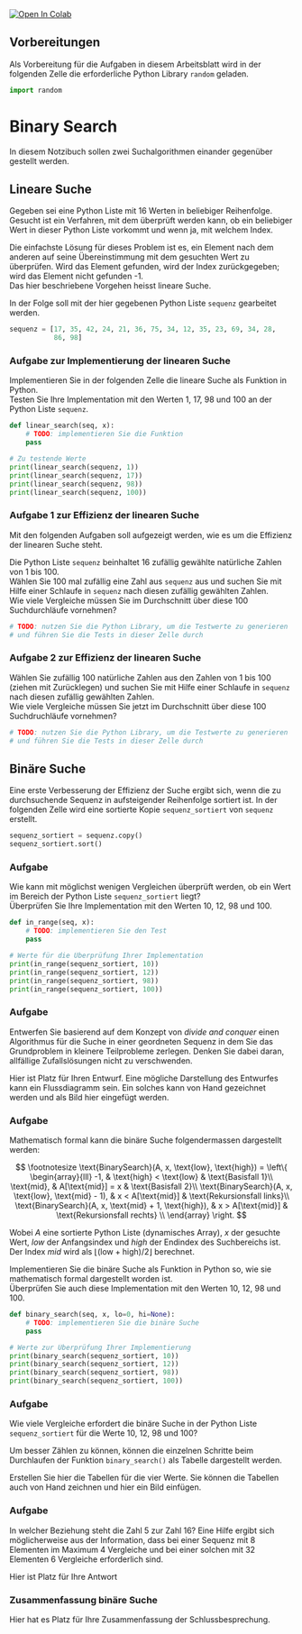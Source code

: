 <a target="_blank" href="https://colab.research.google.com/github/Jacques-Mock-Schindler/Studienleistung6/blob/main/docs/binary_search_sus.ipynb">
  <img src="https://colab.research.google.com/assets/colab-badge.svg" alt="Open In Colab"/>
</a>

## Vorbereitungen

Als Vorbereitung für die Aufgaben in diesem Arbeitsblatt wird in der
folgenden Zelle die erforderliche Python Library `random` geladen.


```python
import random
```

# Binary Search

In diesem Notzibuch sollen zwei Suchalgorithmen einander gegenüber
gestellt werden.

## Lineare Suche

Gegeben sei eine Python Liste mit 16 Werten in beliebiger Reihenfolge.
Gesucht ist ein Verfahren, mit dem überprüft werden kann, ob ein
beliebiger Wert in dieser Python Liste vorkommt und wenn ja, mit welchem
Index. 

Die einfachste Lösung für dieses Problem ist es, ein Element nach dem
anderen auf seine Übereinstimmung mit dem gesuchten Wert zu überprüfen.
Wird das Element gefunden, wird der Index zurückgegeben; wird das
Element nicht gefunden -1.  
Das hier beschriebene Vorgehen heisst lineare Suche.  

In der Folge soll mit der hier gegebenen Python Liste `sequenz`
gearbeitet werden.  


```python
sequenz = [17, 35, 42, 24, 21, 36, 75, 34, 12, 35, 23, 69, 34, 28, 
           86, 98]
```

### Aufgabe zur Implementierung der linearen Suche

Implementieren Sie in der folgenden Zelle die lineare Suche als Funktion
in Python.  
Testen Sie Ihre Implementation mit den Werten 1, 17, 98 und 100 an der
Python Liste `sequenz`.


```python
def linear_search(seq, x):
    # TODO: implementieren Sie die Funktion
    pass
```


```python
# Zu testende Werte
print(linear_search(sequenz, 1))
print(linear_search(sequenz, 17))
print(linear_search(sequenz, 98))
print(linear_search(sequenz, 100))
```

### Aufgabe 1 zur Effizienz der linearen Suche

Mit den folgenden Aufgaben soll aufgezeigt werden, wie es um die
Effizienz der linearen Suche steht.

Die Python Liste `sequenz` beinhaltet 16 zufällig gewählte natürliche
Zahlen von 1 bis 100.  
Wählen Sie 100 mal zufällig eine Zahl aus `sequenz` aus und 
suchen Sie mit Hilfe einer Schlaufe in `sequenz` nach diesen zufällig
gewählten Zahlen.   
Wie viele Vergleiche müssen Sie im Durchschnitt über diese 100
Suchdurchläufe vornehmen?


```python
# TODO: nutzen Sie die Python Library, um die Testwerte zu generieren
# und führen Sie die Tests in dieser Zelle durch
```

### Aufgabe 2 zur Effizienz der linearen Suche

Wählen Sie zufällig 100 natürliche Zahlen aus den Zahlen von 1 bis 100
(ziehen mit Zurücklegen) und 
suchen Sie mit Hilfe einer Schlaufe in `sequenz` nach diesen zufällig
gewählten Zahlen.   
Wie viele Vergleiche müssen Sie jetzt im Durchschnitt über diese 100
Suchdruchläufe vornehmen?


```python
# TODO: nutzen Sie die Python Library, um die Testwerte zu generieren
# und führen Sie die Tests in dieser Zelle durch
```

## Binäre Suche

Eine erste Verbesserung der Effizienz der Suche ergibt sich, wenn die zu
durchsuchende Sequenz in aufsteigender Reihenfolge sortiert ist. In der
folgenden Zelle wird eine sortierte Kopie `sequenz_sortiert` von
`sequenz` erstellt.


```python
sequenz_sortiert = sequenz.copy()
sequenz_sortiert.sort()
```

### Aufgabe

Wie kann mit möglichst wenigen Vergleichen überprüft werden, ob ein Wert
im Bereich der Python Liste `sequenz_sortiert` liegt?  
Überprüfen Sie Ihre Implementation mit den Werten 10, 12, 98 und 100.


```python
def in_range(seq, x):
    # TODO: implementieren Sie den Test
    pass
```


```python
# Werte für die Überprüfung Ihrer Implementation
print(in_range(sequenz_sortiert, 10))
print(in_range(sequenz_sortiert, 12))
print(in_range(sequenz_sortiert, 98))
print(in_range(sequenz_sortiert, 100))
```

### Aufgabe

Entwerfen Sie basierend auf dem Konzept von *divide and conquer* einen
Algorithmus für die Suche in einer geordneten Sequenz in dem Sie das
Grundproblem in kleinere Teilprobleme zerlegen. Denken Sie dabei daran,
allfällige Zufallslösungen nicht zu verschwenden.

Hier ist Platz für Ihren Entwurf. Eine mögliche Darstellung des
Entwurfes kann ein Flussdiagramm sein. Ein solches kann von Hand
gezeichnet werden und als Bild hier eingefügt werden.

### Aufgabe

Mathematisch formal kann die binäre Suche folgendermassen dargestellt werden:

$$
\footnotesize
\text{BinarySearch}(A, x, \text{low}, \text{high}) = 
\left\{
    \begin{array}{lll}
        -1, & \text{high} < \text{low} & \text{Basisfall 1}\\
        \text{mid}, & A[\text{mid}] = x & \text{Basisfall 2}\\
        \text{BinarySearch}(A, x, \text{low}, \text{mid} - 1), 
        & x < A[\text{mid}] & \text{Rekursionsfall links}\\
        \text{BinarySearch}(A, x, \text{mid} + 1, \text{high}), 
        & x > A[\text{mid}] & \text{Rekursionsfall rechts} \\
    \end{array}
\right.
$$

Wobei $A$ eine sortierte Python Liste (dynamisches Array), $x$ der gesuchte Wert, $low$ der
Anfangsindex und $high$ der Endindex des Suchbereichs ist. Der Index
$mid$ wird als $\lfloor (\text{low} + \text{high}) / 2 \rfloor$
berechnet.

Implementieren Sie die binäre Suche als Funktion in Python so, wie sie mathematisch formal
dargestellt worden ist.  
Überprüfen Sie auch diese Implementation mit den Werten 10, 12, 98 und 100.


```python
def binary_search(seq, x, lo=0, hi=None):
    # TODO: implementieren Sie die binäre Suche
    pass
```


```python
# Werte zur Überprüfung Ihrer Implementierung
print(binary_search(sequenz_sortiert, 10))
print(binary_search(sequenz_sortiert, 12))
print(binary_search(sequenz_sortiert, 98))
print(binary_search(sequenz_sortiert, 100))
```

### Aufgabe

Wie viele Vergleiche erfordert die binäre Suche in der Python Liste
`sequenz_sortiert` für die Werte 10, 12, 98 und 100?

Um besser Zählen zu können, können die einzelnen Schritte beim
Durchlaufen der Funktion `binary_search()` als Tabelle dargestellt
werden.



Erstellen Sie hier die Tabellen für die vier Werte. Sie können die
Tabellen auch von Hand zeichnen und hier ein Bild einfügen.

### Aufgabe

In welcher Beziehung steht die Zahl 5 zur Zahl 16? Eine Hilfe ergibt
sich möglicherweise aus der Information, dass bei einer Sequenz mit 8
Elementen im Maximum 4 Vergleiche und bei einer solchen mit 32 Elementen
6 Vergleiche erforderlich sind.



Hier ist Platz für Ihre Antwort

### Zusammenfassung binäre Suche

Hier hat es Platz für Ihre Zusammenfassung der Schlussbesprechung.
